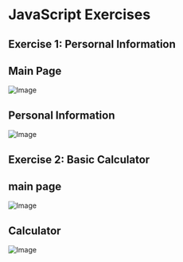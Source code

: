 # JavaScript Exercises

## Exercise 1: Persornal Information
## Main Page
![Image](https://github.com/user-attachments/assets/c4e4d4ee-a40b-4634-8eef-0970d2b16496)

## Personal Information
![Image](https://github.com/user-attachments/assets/5030a940-caa5-4943-bd7d-7b22e2638a68)



## Exercise 2: Basic Calculator
## main page
![Image](https://github.com/user-attachments/assets/3babfbe9-e354-4ddc-a7af-a15df1b36f36)

## Calculator
![Image](https://github.com/user-attachments/assets/22157429-6a1e-4c7d-aba7-60078737188a)
